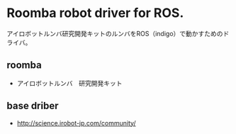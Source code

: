 # Roomba robot driver for ROS.

アイロボットルンバ研究開発キットのルンバをROS（indigo）で動かすためのドライバ。

## roomba
- アイロボットルンバ　研究開発キット

## base driber
- http://science.irobot-jp.com/community/
